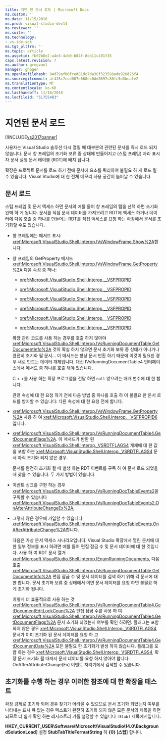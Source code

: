 ```yaml
---
title: 지연 된 문서 로드 | Microsoft Docs
ms.custom: ''
ms.date: 11/15/2016
ms.prod: visual-studio-dev14
ms.reviewer: ''
ms.suite: ''
ms.technology:
- vs-ide-sdk
ms.tgt_pltfrm: ''
ms.topic: article
ms.assetid: fb07b8e2-a4e3-4cb0-b04f-8eb11c491f35
caps.latest.revision: 7
ms.author: gregvanl
manager: ghogen
ms.openlocfilehash: 94d79af00fced81dc7da38f323598ade926d26f4
ms.sourcegitcommit: af428c7ccd007e668ec0dd8697c88fc5d8bca1e2
ms.translationtype: MT
ms.contentlocale: ko-KR
ms.lasthandoff: 11/16/2018
ms.locfileid: "51755483"
---
```

# <a name="delayed-document-loading"></a>지연된 문서 로드
[!INCLUDE[vs2017banner](../../includes/vs2017banner.md)]

사용자는 Visual Studio 솔루션 다시 열릴 때 대부분의 관련된 문서를 즉시 로드 되지 않습니다. 문서 창 프레임의 초기화 보류 중 상태에 만들어지고 (스텁 프레임) 자리 표시자 문서 실행 문서 테이블 (RDT)에 배치 됩니다.  
  
 확장은 프로젝트 문서를 로드 하기 전에 문서에 요소를 쿼리하여 불필요 하 게 로드 될 수 있습니다. Visual Studio에 대 한 전체 메모리 사용 공간이 늘어날 수 있습니다.  
  
## <a name="document-loading"></a>문서 로드  
 스텁 프레임 및 문서 액세스 하면 문서의 예를 들어 창 프레임의 탭을 선택 하면 초기화 완벽 하 게 됩니다. 문서를 직접 문서 데이터를 가져오려고 RDT에 액세스 하거나 데이터에 다음 호출 중 하나를 만들어는 RDT를 직접 액세스를 요청 하는 확장에서 문서를 초기화할 수도 있습니다.  
  
- 창 프레임에는 메서드 표시: <xref:Microsoft.VisualStudio.Shell.Interop.IVsWindowFrame.Show%2A>합니다.  
  
- 창 프레임의 GetProperty 메서드 <xref:Microsoft.VisualStudio.Shell.Interop.IVsWindowFrame.GetProperty%2A> 다음 속성 중 하나:  
  
  -   <xref:Microsoft.VisualStudio.Shell.Interop.__VSFPROPID>  
  
  -   <xref:Microsoft.VisualStudio.Shell.Interop.__VSFPROPID>  
  
  -   <xref:Microsoft.VisualStudio.Shell.Interop.__VSFPROPID>  
  
  -   <xref:Microsoft.VisualStudio.Shell.Interop.__VSFPROPID>  
  
  -   <xref:Microsoft.VisualStudio.Shell.Interop.__VSFPROPID>  
  
  -   <xref:Microsoft.VisualStudio.Shell.Interop.__VSFPROPID>  
  
  확장 관리 코드를 사용 하는 경우를 호출 하지 않아야 <xref:Microsoft.VisualStudio.Shell.Interop.IVsRunningDocumentTable.GetDocumentInfo%2A> 것이 확실 하지 않으면 문서 초기화 보류 중 상태가 아니거나 완전히 초기화 될 문서... 이 메서드는 항상 문서 반환 하기 때문에 이것이 필요한 경우 새로 만드는 데이터 개체입니다. 대신 IVsRunningDocumentTable4 인터페이스에서 메서드 중 하나를 호출 해야 있습니다.  
  
  C + +를 사용 하는 확장 프로그램을 전달 하면 `null` 않으려는 매개 변수에 대 한 합니다.  
  
  관련 속성에 대 한 요청 하기 전에 다음 방법 중 하나를 호출 하 여 불필요 한 문서 로드를 방지할 수 있습니다: 다른 속성에 대 한 요청 전에 합니다.  
  
- <xref:Microsoft.VisualStudio.Shell.Interop.IVsWindowFrame.GetProperty%2A> 사용 하 여 <xref:Microsoft.VisualStudio.Shell.Interop.__VSFPROPID6>입니다.  
  
- <xref:Microsoft.VisualStudio.Shell.Interop.IVsRunningDocumentTable4.GetDocumentFlags%2A>. 이 메서드가 반환 된 <xref:Microsoft.VisualStudio.Shell.Interop._VSRDTFLAGS4> 개체에 대 한 값을 포함 하는 <xref:Microsoft.VisualStudio.Shell.Interop._VSRDTFLAGS4> 문서 아직 초기화 되지 않은 경우.  
  
  문서를 완전히 초기화 될 때 발생 하는 RDT 이벤트를 구독 하 여 문서 로드 되었을 때 찾을 수 있습니다. 두 가지 방법이 있습니다.  
  
- 이벤트 싱크를 구현 하는 경우 <xref:Microsoft.VisualStudio.Shell.Interop.IVsRunningDocTableEvents2>을 구독할 수 있습니다 <xref:Microsoft.VisualStudio.Shell.Interop.IVsRunningDocTableEvents2.OnAfterAttributeChangeEx%2A>,  
  
- 그렇지 않은 경우에 가입할 수 있습니다 <xref:Microsoft.VisualStudio.Shell.Interop.IVsRunningDocTableEvents.OnAfterAttributeChange%2A>합니다.  
  
  다음은 가상 문서 액세스 시나리오입니다. Visual Studio 확장에서 열린 문서에 대 한 일부 정보를 표시 하려면 예를 들어 편집 잠금 수 및 문서 데이터에 대 한 것입니다. 사용 하 여 RDT 문서 열거 <xref:Microsoft.VisualStudio.Shell.Interop.IEnumRunningDocuments>, 다음 호출 <xref:Microsoft.VisualStudio.Shell.Interop.IVsRunningDocumentTable.GetDocumentInfo%2A> 편집 잠금 수 및 문서 데이터를 검색 하기 위해 각 문서에 대 한 합니다. 문서 초기화 보류 중 상태에서 이면 문서 데이터를 요청 하면 불필요 하 게 초기화 됩니다.  
  
  이렇게 더 효율적으로 사용 하는 것 <xref:Microsoft.VisualStudio.Shell.Interop.IVsRunningDocumentTable4.GetDocumentEditLockCount%2A> 편집 잠금 수를 사용 하 여 <xref:Microsoft.VisualStudio.Shell.Interop.IVsRunningDocumentTable4.GetDocumentFlags%2A> 문서 초기화 되었는지 여부를 확인 하려면. 플래그는 포함 되지 않은 경우 <xref:Microsoft.VisualStudio.Shell.Interop._VSRDTFLAGS4>, 문서가 이미 초기화 된 문서 데이터를 요청 하 고 <xref:Microsoft.VisualStudio.Shell.Interop.IVsRunningDocumentTable4.GetDocumentData%2A> 모든 불필요 한 초기화가 발생 하지 않습니다. 플래그를 포함 하는 경우 <xref:Microsoft.VisualStudio.Shell.Interop._VSRDTFLAGS4>, 확장 문서 초기화 될 때까지 문서 데이터를 요청 하지 않아야 합니다. OnAfterAttributeChange(Ex) 이벤트 처리기에서 검색할 수 있습니다.  
  
## <a name="testing-extensions-to-see-if-they-force-initialization"></a>초기화를 수행 하는 경우 이러한 참조에 대 한 확장을 테스트  
 확장 강제로 초기화 되어 경우 찾기가 어려울 수 있으므로 문서 초기화 되었는지 여부를 나타내는 표시 큐 없는 경우 텍스트가 완전히 초기화 되지 않은 모든 문서의 제목을 하면 되므로 더 쉽게 확인 하는 레지스트리 키를 설정할 수 있습니다 `[Stub]` 제목에서입니다.  
  
 **HKEY_CURRENT_USER\Software\Microsoft\VisualStudio\14.0\BackgroundSolutionLoad]** 설정 **StubTabTitleFormatString** 하  **{0} [스텁]** 합니다.

